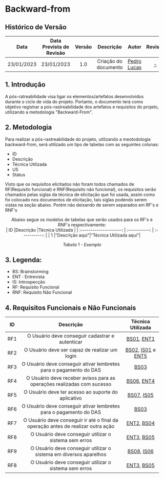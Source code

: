 # Backward-from

## <a>Histórico de Versão</a>
|    Data    | Data Prevista de Revisão | Versão | Descrição | Autor  | Revisor |
| :--------: | :--------: | :----: | :-------: | :----: | :-----: |
| 23/01/2023 | 23/01/2023 | 1.0 | Criação do documento | [Pedro Lucas](https://github.com/PedroLSF) |[-](https://github.com/)  |


## 1. Introdução
A pós-ratreabilidade visa ligar os elementos/artefatos desenvolvidos durante o ciclo de vida do projeto. Portanto, o documento terá como objetivo registrar a pós-rastreabilidade dos artefatos e requisitos do projeto, utilizando a metodologia "Backward-From".

## 2. Metodologia
Para realizar a pós-rastreabilidade do projeto, utilizando a meotodologia backward-from, será utilizado um tipo de tabelas com as seguintes colunas:

* ID
* Descrição
* Técnica Utilizada
* US
* Status

Visto que os requisitos elicitados não foram todos chamados de RF(Requisito funcional) e RNF(Requisito não funcional), os requisitos serão chamados pelas siglas
da técnica de elicitação que foi usada, assim como foi colocado nos documentos de elicitação, tais siglas podendo serem vistas na seção abaixo. Porém não deixando
de serem separados em RF's e RNF's

<center>

Abaixo segue os modelos de tabelas que serão usados para os RF's e RNF's respectivamente:<br>
|           ID            |Descrição |Técnica Utilizada |
| :---------------------: | :-----------: | :-----------: |
|        1      |"Descrição aqui"|"Técnica Utilizada aqui"|


_Tabela 1 - Exemplo_

</center>

## 3. Legenda:

- BS: Brainstorming
- ENT : Entrevista
- IS: Introspecção
- RF: Requisito Funcional
- RNF: Requisito Não Funcional

## 4. Requisitos Funcionais e Não Funcionais

|           ID            |Descrição |Técnica Utilizada |
| :---------------------: | :-----------: |:-----------: |
|          RF1            |O Usuário deve conseguir cadastrar e autenticar|[BS01](https://requisitos-de-software.github.io/2022.2-MEI/Elicitacao/Brainstorming/), [ENT1](https://requisitos-de-software.github.io/2022.2-MEI/Elicitacao/Entrevista/)|
|          RF2            |O Usuário deve ser capaz de realizar um login|[BS02](https://requisitos-de-software.github.io/2022.2-MEI/Elicitacao/Brainstorming/), [IS01](https://requisitos-de-software.github.io/2022.2-MEI/Elicitacao/Introspeccao/) e [ENT5](https://requisitos-de-software.github.io/2022.2-MEI/Elicitacao/Entrevista/)|
|          RF3            |O Usuário deve conseguir ativar lembretes para o pagamento do DAS|[BS03](https://requisitos-de-software.github.io/2022.2-MEI/Elicitacao/Brainstorming/)|
|          RF4            |O Usuário deve receber avisos para as operações realizadas com sucesso|[BS06](https://requisitos-de-software.github.io/2022.2-MEI/Elicitacao/Brainstorming/), [ENT4](https://requisitos-de-software.github.io/2022.2-MEI/Elicitacao/Entrevista/)|
|          RF5            |O Usuário deve ter acesso ao suporte do aplicativo|[BS07](https://requisitos-de-software.github.io/2022.2-MEI/Elicitacao/Brainstorming/), [IS05](https://requisitos-de-software.github.io/2022.2-MEI/Elicitacao/Introspeccao/)|
|          RF6            |O Usuário deve conseguir ativar lembretes para o pagamento do DAS|[BS03](https://requisitos-de-software.github.io/2022.2-MEI/Elicitacao/Brainstorming/)|
|          RF7            |O Usuário deve conseguir ir até o final da operação antes de realizar outra ação|[ENT2](https://requisitos-de-software.github.io/2022.2-MEI/Elicitacao/Entrevista/), [BS04](https://requisitos-de-software.github.io/2022.2-MEI/Elicitacao/Brainstorming/)|
|          RF8            |O Usuário deve conseguir utilizar o sistema sem erros|[ENT3](https://requisitos-de-software.github.io/2022.2-MEI/Elicitacao/Entrevista/), [BS05](https://requisitos-de-software.github.io/2022.2-MEI/Elicitacao/Brainstorming/)|
|          RF9            |O Usuário deve conseguir utilizar o sistema em diversos aparelhos|[BS08](https://requisitos-de-software.github.io/2022.2-MEI/Elicitacao/Brainstorming/), [IS06](https://requisitos-de-software.github.io/2022.2-MEI/Elicitacao/Introspeccao/)|
|          RF8            |O Usuário deve conseguir utilizar o sistema sem erros|[ENT3](https://requisitos-de-software.github.io/2022.2-MEI/Elicitacao/Entrevista/), [BS05](https://requisitos-de-software.github.io/2022.2-MEI/Elicitacao/Brainstorming/)|




